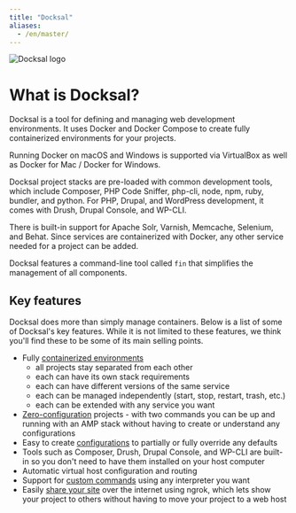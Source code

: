 ```yaml
---
title: "Docksal"
aliases:
  - /en/master/
---
```


![Docksal logo](/images/docksal-mark-color.svg)

# What is Docksal?

Docksal is a tool for defining and managing web development environments. It uses Docker and Docker Compose to create 
fully containerized environments for your projects.

Running Docker on macOS and Windows is supported via VirtualBox as well as Docker for Mac / Docker for Windows. 

Docksal project stacks are pre-loaded with common development tools, which include Composer, PHP Code Sniffer, php-cli, node, npm, 
ruby, bundler, and python. For PHP, Drupal, and WordPress development, it comes with Drush, Drupal Console, and WP-CLI. 

There is built-in support for Apache Solr, Varnish, Memcache, Selenium, and Behat. 
Since services are containerized with Docker, any other service needed for a project can be added.

Docksal features a command-line tool called `fin` that simplifies the management of all components.

## Key features

Docksal does more than simply manage containers. Below is a list of some of Docksal's key features. While it is not
limited to these features, we think you'll find these to be some of its main selling points.

- Fully [containerized environments](/stack/config/)
    - all projects stay separated from each other
    - each can have its own stack requirements
    - each can have different versions of the same service
    - each can be managed independently (start, stop, restart, trash, etc.)
    - each can be extended with any service you want
- [Zero-configuration](/stack/config/#zero-configuration) projects - with two commands you can be up and running with 
an AMP stack without having to create or understand any configurations
- Easy to create [configurations](/stack/config/) to partially or fully override any defaults
- Tools such as Composer, Drush, Drupal Console, and WP-CLI are built-in so you don't need to have them installed on your host computer
- Automatic virtual host configuration and routing
- Support for [custom commands](/fin/custom-commands/) using any interpreter you want
- Easily [share your site](/tools/ngrok/) over the internet using ngrok, which lets show your project to others without 
having to move your project to a web host
